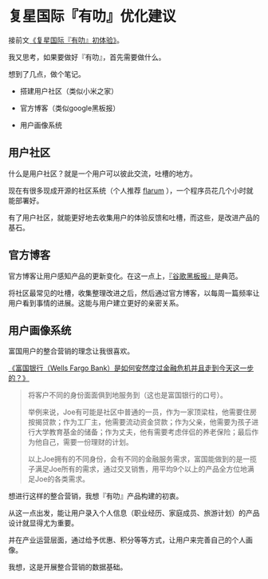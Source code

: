 # 复星国际『有叻』优化建议
接前文[《复星国际『有叻』初体验》](/-/think/2018-02-02)。

我又思考，如果要做好『有叻』，首先需要做什么。

想到了几点，做个笔记。

*   搭建用户社区（类似小米之家）
    
*   官方博客（类似google黑板报）
    
*   用户画像系统
    

## 用户社区

什么是用户社区？就是一个用户可以彼此交流，吐槽的地方。

现在有很多现成开源的社区系统（个人推荐 [flarum](http://flarum.org.cn/) ），一个程序员花几个小时就能部署好。

有了用户社区，就能更好地去收集用户的体验反馈和吐槽，而这些，是改进产品的基石。

## 官方博客

官方博客让用户感知产品的更新变化。在这一点上，[『谷歌黑板报』](https://china.googleblog.com/)是典范。

将社区最常见的吐槽，收集整理改进之后，然后通过官方博客，以每周一篇频率让用户看到事情的进展。这能与用户建立更好的亲密关系。

## 用户画像系统

富国用户的整合营销的理念让我很喜欢。

[《富国银行（Wells Fargo Bank）是如何安然度过金融危机并且走到今天这一步的？》](https://www.zhihu.com/question/21439446/answer/18236475)

> 将客户不同的身份面面俱到地服务到（这也是富国银行的口号）。
> 
> 举例来说，Joe有可能是社区中普通的一员，作为一家顶梁柱，他需要住房按揭贷款；作为工厂主，他需要流动资金贷款；作为父亲，他需要为孩子进行大学教育基金的储备；作为丈夫，他有需要考虑伴侣的养老保险；最后作为他自己，需要一份理财的计划。
> 
> 以上Joe拥有的不同身份，会有不同的金融服务需求，富国能做到的是一揽子满足Joe所有的需求，通过交叉销售，用平均9个以上的产品全方位地满足Joe的各类需求。

想进行这样的整合营销，我想『有叻』产品构建的初衷。

从这一点出发，能让用户录入个人信息（职业经历、家庭成员、旅游计划）的产品设计就显得尤为重要。

并在产业运营层面，通过给予优惠、积分等等方式，让用户来完善自己的个人画像。

我想，这是开展整合营销的数据基础。